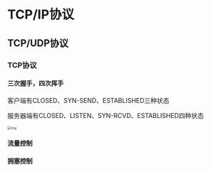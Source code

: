 # TCP/IP协议

## TCP/UDP协议

### TCP协议

#### 三次握手，四次挥手

客户端有CLOSED、SYN-SEND、ESTABLISHED三种状态

服务器端有CLOSED、LISTEN、SYN-RCVD、ESTABLISHED四种状态

<img src="https://uploadfiles.nowcoder.com/images/20190828/8309948_1566974042905_FC5D1E4A8542CB51426DC924E8578CD5" alt="img" style="zoom:50%;" />

#### 流量控制

#### 拥塞控制



